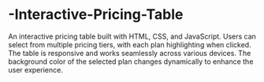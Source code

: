 # -Interactive-Pricing-Table
An interactive pricing table built with HTML, CSS, and JavaScript. Users can select from multiple pricing tiers, with each plan highlighting when clicked. The table is responsive and works seamlessly across various devices. The background color of the selected plan changes dynamically to enhance the user experience.
